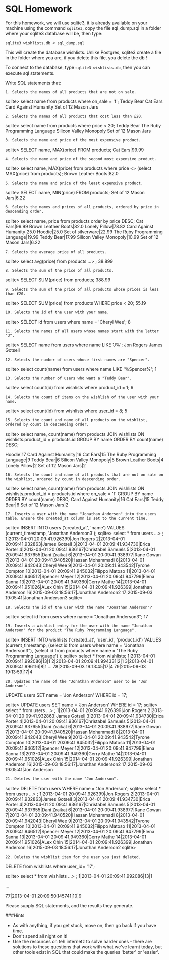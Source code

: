 # SQL Homework

For this homework, we will use sqlite3, it is already available on your machine using the command `sqlite3`, copy the file sql_dump.sql in a folder where your sqlite3 database will be, then type:

```
sqlite3 wishlists.db < sql_dump.sql
```

This will create the database wishlists. Unlike Postgres, sqlite3 create a file in the folder where you are, if you delete this file, you delete the db !

To connect to the database, type `sqlite3 wishlists.db`, then you can execute sql statements.

Write SQL statements that:

    1. Selects the names of all products that are not on sale.

sqlite> select name from products where on_sale = 'f';
Teddy Bear
Cat Ears
Card Against Humanity
Set of 12 Mason Jars

    2. Selects the names of all products that cost less than £20.

sqlite> select name from products where price < 20;
Teddy Bear
The Ruby Programming Language
Silicon Valley Monopoly
Set of 12 Mason Jars



    3. Selects the name and price of the most expensive product.

sqlite> SELECT name, MAX(price) FROM products;
Cat Ears|99.99

    4. Selects the name and price of the second most expensive product.

sqlite> select name, MAX(price) from products where price <> (select MAX(price) from products);
Brown Leather Boots|82.0

    5. Selects the name and price of the least expensive product.

sqlite> SELECT name, MIN(price) FROM products;
Set of 12 Mason Jars|6.22

    6. Selects the names and prices of all products, ordered by price in descending order.

sqlite> select name, price from products order by price DESC;
Cat Ears|99.99
Brown Leather Boots|82.0
Lonely Pillow|78.82
Card Against Humanity|25.0
Hoodie|25.0
Set of silverware|22.99
The Ruby Programming Language|19.99
Teddy Bear|17.99
Silicon Valley Monopoly|10.99
Set of 12 Mason Jars|6.22


    7. Selects the average price of all products.

sqlite> select avg(price) from products
   ...> ;
38.899

    8. Selects the sum of the price of all products.
sqlite> SELECT SUM(price) from products;
388.99

    9. Selects the sum of the price of all products whose prices is less than £20.
sqlite> SELECT SUM(price) from products WHERE price < 20;
55.19

    10. Selects the id of the user with your name.
sqlite> SELECT id from users where name = 'Cheryl Wee';
8

    11. Selects the names of all users whose names start with the letter "J".
sqlite> SELECT name from users where name LIKE 'J%';
Jon Rogers
James Gotsell

    12. Selects the number of users whose first names are "Spencer".

sqlite> select count(name) from users where name LIKE '%Spencer%';
1

    13. Selects the number of users who want a "Teddy Bear".

sqlite> select count(id) from wishlists where product_id = 1;
6

    14. Selects the count of items on the wishlish of the user with your name.

sqlite> select count(id) from wishlists where user_id = 8;
5

    15. Selects the count and name of all products on the wishlist, ordered by count in descending order.

sqlite> select name, count(name) from products JOIN wishlists ON wishlists.product_id = products.id GROUP BY name ORDER BY count(name) DESC;

Hoodie|17
Card Against Humanity|16
Cat Ears|15
The Ruby Programming Language|9
Teddy Bear|6
Silicon Valley Monopoly|5
Brown Leather Boots|4
Lonely Pillow|2
Set of 12 Mason Jars|2


    16. Selects the count and name of all products that are not on sale on the wishlist, ordered by count in descending order.

sqlite> select name, count(name) from products JOIN wishlists ON wishlists.product_id = products.id where on_sale = 'f' GROUP BY name ORDER BY count(name) DESC;
Card Against Humanity|16
Cat Ears|15
Teddy Bear|6
Set of 12 Mason Jars|2



    17. Inserts a user with the name "Jonathan Anderson" into the users table. Ensure the created_at column is set to the current time.

sqlite> INSERT INTO users ('created_at', 'name')  VALUES (current_timestamp, 'Jonathan Anderson3');
sqlite> select * from users
   ...> ;
1|2013-04-01 20:09:41.926399|Jon Rogers
2|2013-04-01 20:09:41.932863|James Gotsell
3|2013-04-01 20:09:41.934730|Erica Porter
4|2013-04-01 20:09:41.936167|Christabel Samuels
5|2013-04-01 20:09:41.937655|Dani Zraikat
6|2013-04-01 20:09:41.938977|Rane Gowan
7|2013-04-01 20:09:41.940520|Hassan Mohammadi
8|2013-04-01 20:09:41.942043|Cheryl Wee
9|2013-04-01 20:09:41.943542|Tyrone Compton
10|2013-04-01 20:09:41.945032|Filippo Matoso
11|2013-04-01 20:09:41.946512|Spencer Meyer
12|2013-04-01 20:09:41.947799|Elena Sanna
13|2013-04-01 20:09:41.949360|Gerry Mathe
14|2013-04-01 20:09:41.951026|ALex Chin
15|2014-04-01 20:09:41.926399|Jonathan Anderson
16|2015-09-03 18:56:17|Jonathan Anderson2
17|2015-09-03 19:05:41|Jonathan Anderson3
sqlite> 

    18. Selects the id of the user with the name "Jonathan Anderson"?

sqlite> select id from users where name = "Jonathan Anderson3";
17

    19. Inserts a wishlist entry for the user with the name "Jonathan Anderson" for the product "The Ruby Programming Language".

sqlite> INSERT INTO wishlists ('created_at', 'user_id', 'product_id') VALUES (current_timestamp, (select id from users where name = "Jonathan Anderson3"), (select id from products where name = 'The Ruby Programming Language') );
sqlite> select * from wishlists;
1|2013-04-01 20:09:41.992086|13|1
2|2013-04-01 20:09:41.994331|2|1
3|2013-04-01 20:09:41.996116|8|1
...
78|2015-09-03 19:13:45|17|4
79|2015-09-03 19:13:59|17|4

    20. Updates the name of the "Jonathan Anderson" user to be "Jon Anderson".

UPDATE users SET name = 'Jon Anderson' WHERE id = 17;

sqlite> UPDATE users SET name = 'Jon Anderson' WHERE id = 17;
sqlite> select * from users
   ...> ;
1|2013-04-01 20:09:41.926399|Jon Rogers
2|2013-04-01 20:09:41.932863|James Gotsell
3|2013-04-01 20:09:41.934730|Erica Porter
4|2013-04-01 20:09:41.936167|Christabel Samuels
5|2013-04-01 20:09:41.937655|Dani Zraikat
6|2013-04-01 20:09:41.938977|Rane Gowan
7|2013-04-01 20:09:41.940520|Hassan Mohammadi
8|2013-04-01 20:09:41.942043|Cheryl Wee
9|2013-04-01 20:09:41.943542|Tyrone Compton
10|2013-04-01 20:09:41.945032|Filippo Matoso
11|2013-04-01 20:09:41.946512|Spencer Meyer
12|2013-04-01 20:09:41.947799|Elena Sanna
13|2013-04-01 20:09:41.949360|Gerry Mathe
14|2013-04-01 20:09:41.951026|ALex Chin
15|2014-04-01 20:09:41.926399|Jonathan Anderson
16|2015-09-03 18:56:17|Jonathan Anderson2
17|2015-09-03 19:05:41|Jon Anderson

    21. Deletes the user with the name "Jon Anderson".

sqlite> DELETE from users WHERE name = 'Jon Anderson';
sqlite> select * from users
   ...> ;
1|2013-04-01 20:09:41.926399|Jon Rogers
2|2013-04-01 20:09:41.932863|James Gotsell
3|2013-04-01 20:09:41.934730|Erica Porter
4|2013-04-01 20:09:41.936167|Christabel Samuels
5|2013-04-01 20:09:41.937655|Dani Zraikat
6|2013-04-01 20:09:41.938977|Rane Gowan
7|2013-04-01 20:09:41.940520|Hassan Mohammadi
8|2013-04-01 20:09:41.942043|Cheryl Wee
9|2013-04-01 20:09:41.943542|Tyrone Compton
10|2013-04-01 20:09:41.945032|Filippo Matoso
11|2013-04-01 20:09:41.946512|Spencer Meyer
12|2013-04-01 20:09:41.947799|Elena Sanna
13|2013-04-01 20:09:41.949360|Gerry Mathe
14|2013-04-01 20:09:41.951026|ALex Chin
15|2014-04-01 20:09:41.926399|Jonathan Anderson
16|2015-09-03 18:56:17|Jonathan Anderson2
sqlite> 

    22. Deletes the wishlist item for the user you just deleted.

DELETE from wishlists where user_id= '17';

sqlite> select * from wishlists
   ...> ;
1|2013-04-01 20:09:41.992086|13|1

...

77|2013-04-01 20:09:50.145741|10|9

Please supply SQL statements, and the results they generate.

###Hints
  - As with anything, if you get stuck, move on, then go back if you have time.
  - Don't spend all night on it!
  - Use the resources on teh internetz to solve harder ones - there are solutions to these questions that work with what we've learnt today, but other tools exist in SQL that could make the queries 'better' or 'easier'.
 